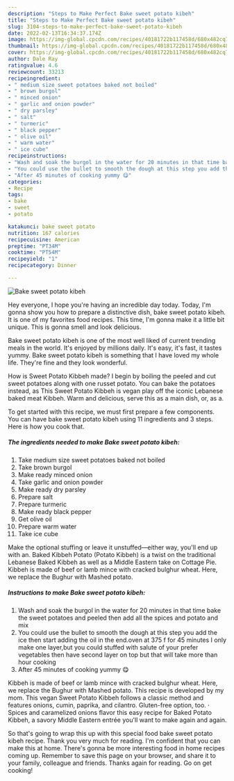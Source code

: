 ```yaml
---
description: "Steps to Make Perfect Bake sweet potato kibeh"
title: "Steps to Make Perfect Bake sweet potato kibeh"
slug: 3104-steps-to-make-perfect-bake-sweet-potato-kibeh
date: 2022-02-13T16:34:37.174Z
image: https://img-global.cpcdn.com/recipes/40181722b117458d/680x482cq70/bake-sweet-potato-kibeh-recipe-main-photo.jpg
thumbnail: https://img-global.cpcdn.com/recipes/40181722b117458d/680x482cq70/bake-sweet-potato-kibeh-recipe-main-photo.jpg
cover: https://img-global.cpcdn.com/recipes/40181722b117458d/680x482cq70/bake-sweet-potato-kibeh-recipe-main-photo.jpg
author: Dale Ray
ratingvalue: 4.6
reviewcount: 33213
recipeingredient:
- " medium size sweet potatoes baked not boiled"
- " brown burgol"
- " minced onion"
- " garlic and onion powder"
- " dry parsley"
- " salt"
- " turmeric"
- " black pepper"
- " olive oil"
- " warm water"
- " ice cube"
recipeinstructions:
- "Wash and soak the burgol in the water for 20 minutes in that time bake the sweet potatoes and peeled then add all the spices and potato and mix"
- "You could use the bullet to smooth the dough at this step you add the ice then start adding the oil in the end.oven at 375 f for 45 minutes I only make one layer,but you could stuffed with salute of your prefer vegetables then have second layer on top but that will take more than hour cooking"
- "After 45 minutes of cooking yummy 😋"
categories:
- Recipe
tags:
- bake
- sweet
- potato

katakunci: bake sweet potato 
nutrition: 167 calories
recipecuisine: American
preptime: "PT34M"
cooktime: "PT54M"
recipeyield: "1"
recipecategory: Dinner

---
```



![Bake sweet potato kibeh](https://img-global.cpcdn.com/recipes/40181722b117458d/680x482cq70/bake-sweet-potato-kibeh-recipe-main-photo.jpg)

Hey everyone, I hope you're having an incredible day today. Today, I'm gonna show you how to prepare a distinctive dish, bake sweet potato kibeh. It is one of my favorites food recipes. This time, I'm gonna make it a little bit unique. This is gonna smell and look delicious.

Bake sweet potato kibeh is one of the most well liked of current trending meals in the world. It's enjoyed by millions daily. It's easy, it's fast, it tastes yummy. Bake sweet potato kibeh is something that I have loved my whole life. They're fine and they look wonderful.

How is Sweet Potato Kibbeh made? I begin by boiling the peeled and cut sweet potatoes along with one russet potato. You can bake the potatoes instead, as This Sweet Potato Kibbeh is vegan play off the iconic Lebanese baked meat Kibbeh. Warm and delicious, serve this as a main dish, or, as a.


To get started with this recipe, we must first prepare a few components. You can have bake sweet potato kibeh using 11 ingredients and 3 steps. Here is how you cook that.

<!--inarticleads1-->

##### The ingredients needed to make Bake sweet potato kibeh:

1. Take  medium size sweet potatoes baked not boiled
1. Take  brown burgol
1. Make ready  minced onion
1. Take  garlic and onion powder
1. Make ready  dry parsley
1. Prepare  salt
1. Prepare  turmeric
1. Make ready  black pepper
1. Get  olive oil
1. Prepare  warm water
1. Take  ice cube


Make the optional stuffing or leave it unstuffed—either way, you&#39;ll end up with an. Baked Kibbeh Potato (Potato Kibbeh) is a twist on the traditional Lebanese Baked Kibbeh as well as a Middle Eastern take on Cottage Pie. Kibbeh is made of beef or lamb mince with cracked bulghur wheat. Here, we replace the Bughur with Mashed potato. 

<!--inarticleads2-->

##### Instructions to make Bake sweet potato kibeh:

1. Wash and soak the burgol in the water for 20 minutes in that time bake the sweet potatoes and peeled then add all the spices and potato and mix
1. You could use the bullet to smooth the dough at this step you add the ice then start adding the oil in the end.oven at 375 f for 45 minutes I only make one layer,but you could stuffed with salute of your prefer vegetables then have second layer on top but that will take more than hour cooking
1. After 45 minutes of cooking yummy 😋


Kibbeh is made of beef or lamb mince with cracked bulghur wheat. Here, we replace the Bughur with Mashed potato. This recipe is developed by my mom. This vegan Sweet Potato Kibbeh follows a classic method and features onions, cumin, paprika, and cilantro. Gluten-free option, too. · Spices and caramelized onions flavor this easy recipe for Baked Potato Kibbeh, a savory Middle Eastern entrée you&#39;ll want to make again and again. 

So that's going to wrap this up with this special food bake sweet potato kibeh recipe. Thank you very much for reading. I'm confident that you can make this at home. There's gonna be more interesting food in home recipes coming up. Remember to save this page on your browser, and share it to your family, colleague and friends. Thanks again for reading. Go on get cooking!
